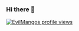 ### Hi there 👋

[![EvilMangos profile views](https://u8views.com/api/v1/github/profiles/59839253/views/day-week-month-total-count.svg)](https://u8views.com/github/EvilMangos)

